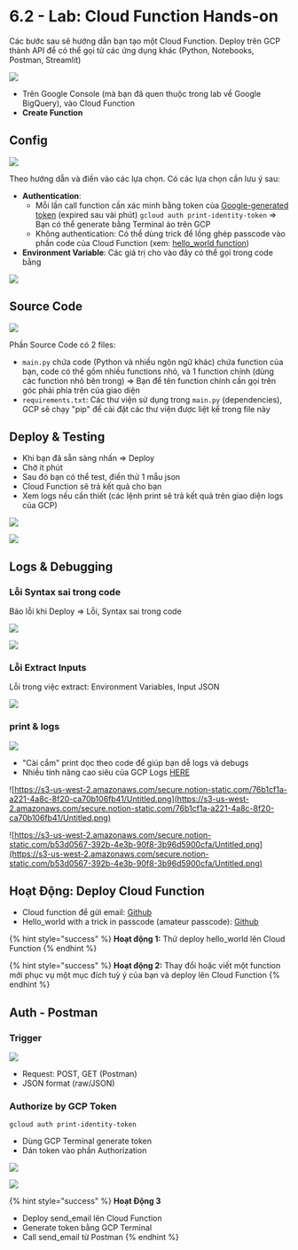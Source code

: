 # 6.2 - Lab: Cloud Function Hands-on

Các bước sau sẽ hướng dẫn bạn tạo một Cloud Function. Deploy trên GCP thành API để có thể gọi từ các ứng dụng khác \(Python, Notebooks, Postman, Streamlit\)

![](../../.gitbook/assets/image%20%28148%29.png)

* Trên Google Console \(mà bạn đã quen thuộc trong lab về Google BigQuery\), vào Cloud Function
* **Create Function**

## Config

![](../../.gitbook/assets/image%20%28142%29.png)

Theo hướng dẫn và điền vào các lựa chọn. Có các lựa chọn cần lưu ý sau:

* **Authentication**:
  * Mỗi lần call function cần xác minh bằng token của [Google-generated token](https://cloud.google.com/functions/docs/securing/authenticating) \(expired sau vài phút\) `gcloud auth print-identity-token` ⇒ Bạn có thể generate bằng Terminal ảo trên GCP
  * Không authentication: Có thể dùng trick để lồng ghép passcode vào phần code của Cloud Function \(xem: [hello\_world function](https://github.com/anhdanggit/atom-assignments/tree/main/gcp-cloud-function/helloworld_passcode)\)
* **Environment Variable**: Các giá trị cho vào đây có thể gọi trong code bằng

![](../../.gitbook/assets/image%20%28161%29.png)

## Source Code

![](../../.gitbook/assets/image%20%28152%29.png)

Phần Source Code có 2 files:

* `main.py` chứa code \(Python và nhiều ngôn ngữ khác\) chứa function của bạn, code có thể gồm nhiều functions nhỏ, và 1 function chính \(dùng các function nhỏ bên trong\) ⇒ Bạn để tên function chính cần gọi trên góc phải phía trên của giao diện
* `requirements.txt`: Các thư viện sử dụng trong `main.py` \(dependencies\), GCP sẽ chạy "pip" để cài đặt các thư viện được liệt kể trong file này 

## Deploy & Testing

* Khi bạn đã sẵn sàng nhấn ⇒ Deploy
* Chờ ít phút
* Sau đó bạn có thể test, điền thử 1 mẫu json
* Cloud Function sẽ trả kết quả cho bạn
* Xem logs nếu cần thiết \(các lệnh print sẽ trả kết quả trên giao diện logs của GCP\)

![](../../.gitbook/assets/image%20%28141%29.png)

![](../../.gitbook/assets/image%20%28155%29.png)

## Logs & Debugging

### Lỗi Syntax sai trong code

Báo lỗi khi Deploy ⇒ Lỗi, Syntax sai trong code

![](../../.gitbook/assets/image%20%28146%29.png)

![](../../.gitbook/assets/image%20%28154%29.png)

### Lỗi Extract Inputs

Lỗi trong việc extract: Environment Variables, Input JSON 

![](../../.gitbook/assets/image%20%28157%29.png)

### print & logs

![](../../.gitbook/assets/image%20%28150%29.png)

* "Cài cắm" print dọc theo code để giúp bạn dễ logs và debugs
* Nhiều tính năng cao siêu của GCP Logs [HERE](https://cloud.google.com/functions/docs/monitoring/logging)

![https://s3-us-west-2.amazonaws.com/secure.notion-static.com/76b1cf1a-a221-4a8c-8f20-ca70b106fb41/Untitled.png](https://s3-us-west-2.amazonaws.com/secure.notion-static.com/76b1cf1a-a221-4a8c-8f20-ca70b106fb41/Untitled.png)

![https://s3-us-west-2.amazonaws.com/secure.notion-static.com/b53d0567-392b-4e3b-90f8-3b96d5900cfa/Untitled.png](https://s3-us-west-2.amazonaws.com/secure.notion-static.com/b53d0567-392b-4e3b-90f8-3b96d5900cfa/Untitled.png)

## Hoạt Động: Deploy Cloud Function

* Cloud function để gửi email: [Github](https://github.com/anhdanggit/atom-assignments/tree/main/gcp-cloud-function/send_email)
* Hello\_world with a trick in passcode \(amateur passcode\): [Github](https://github.com/anhdanggit/atom-assignments/tree/main/gcp-cloud-function/helloworld_passcode)

{% hint style="success" %}
**Hoạt động 1:** Thử deploy hello\_world lên Cloud Function
{% endhint %}

{% hint style="success" %}
**Hoạt động 2:** Thay đổi hoặc viết một function mới phục vụ một mục đích tuỳ ý của bạn và deploy lên Cloud Function
{% endhint %}

## Auth - Postman

### Trigger

![](../../.gitbook/assets/image%20%28153%29.png)

* Request: POST, GET \(Postman\)
* JSON format \(raw/JSON\)

### Authorize by GCP Token

```text
gcloud auth print-identity-token
```

* Dùng GCP Terminal generate token 
* Dán token vào phần Authorization

![](../../.gitbook/assets/image%20%28147%29.png)

![](../../.gitbook/assets/image%20%28143%29.png)

{% hint style="success" %}
**Hoạt Động 3**

* Deploy send\_email lên Cloud Function
* Generate token bằng GCP Terminal
* Call send\_email từ Postman
{% endhint %}

